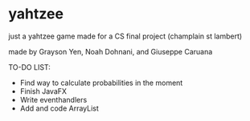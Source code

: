 # yahtzee
just a yahtzee game made for a CS final project (champlain st lambert)

made by Grayson Yen, Noah Dohnani, and Giuseppe Caruana

TO-DO LIST:
- Find way to calculate probabilities in the moment
- Finish JavaFX
- Write eventhandlers
- Add and code ArrayList<Dice>
